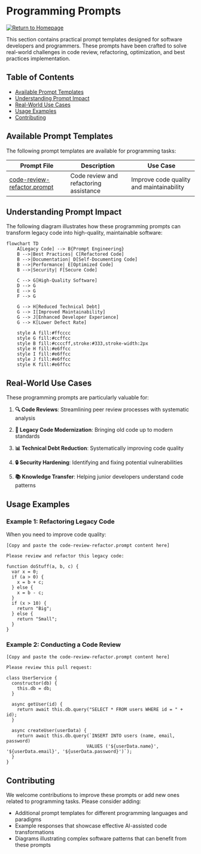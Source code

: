 # Programming Prompts

[![Return to Homepage](https://img.shields.io/badge/Return%20to%20Homepage-blue?style=for-the-badge)](../../README.md)

This section contains practical prompt templates designed for software developers and programmers. These prompts have been crafted to solve real-world challenges in code review, refactoring, optimization, and best practices implementation.

## Table of Contents

- [Available Prompt Templates](#available-prompt-templates)
- [Understanding Prompt Impact](#understanding-prompt-impact)
- [Real-World Use Cases](#real-world-use-cases)
- [Usage Examples](#usage-examples)
- [Contributing](#contributing)

## Available Prompt Templates

The following prompt templates are available for programming tasks:

| Prompt File | Description | Use Case |
|-------------|-------------|----------|
| [code-review-refactor.prompt](./code-review-refactor.prompt) | Code review and refactoring assistance | Improve code quality and maintainability |

## Understanding Prompt Impact

The following diagram illustrates how these programming prompts can transform legacy code into high-quality, maintainable software:

```mermaid
flowchart TD
    A[Legacy Code] --> B{Prompt Engineering}
    B -->|Best Practices| C[Refactored Code]
    B -->|Documentation| D[Self-Documenting Code]
    B -->|Performance| E[Optimized Code]
    B -->|Security| F[Secure Code]
    
    C --> G[High-Quality Software]
    D --> G
    E --> G
    F --> G
    
    G --> H[Reduced Technical Debt]
    G --> I[Improved Maintainability]
    G --> J[Enhanced Developer Experience]
    G --> K[Lower Defect Rate]
    
    style A fill:#ffcccc
    style G fill:#ccffcc
    style B fill:#ccccff,stroke:#333,stroke-width:2px
    style H fill:#e6ffcc
    style I fill:#e6ffcc
    style J fill:#e6ffcc
    style K fill:#e6ffcc
```

## Real-World Use Cases

These programming prompts are particularly valuable for:

1. **🔍 Code Reviews**: Streamlining peer review processes with systematic analysis

2. **🧹 Legacy Code Modernization**: Bringing old code up to modern standards

3. **📊 Technical Debt Reduction**: Systematically improving code quality

4. **🔒 Security Hardening**: Identifying and fixing potential vulnerabilities

5. **📚 Knowledge Transfer**: Helping junior developers understand code patterns

## Usage Examples

### Example 1: Refactoring Legacy Code

When you need to improve code quality:

```
[Copy and paste the code-review-refactor.prompt content here]

Please review and refactor this legacy code:

function doStuff(a, b, c) {
  var x = 0;
  if (a > 0) {
    x = b + c;
  } else {
    x = b - c;
  }
  if (x > 10) {
    return "Big";
  } else {
    return "Small";
  }
}
```

### Example 2: Conducting a Code Review

```
[Copy and paste the code-review-refactor.prompt content here]

Please review this pull request:

class UserService {
  constructor(db) {
    this.db = db;
  }
  
  async getUser(id) {
    return await this.db.query("SELECT * FROM users WHERE id = " + id);
  }
  
  async createUser(userData) {
    return await this.db.query(`INSERT INTO users (name, email, password) 
                              VALUES ('${userData.name}', '${userData.email}', '${userData.password}')`);
  }
}
```

## Contributing

We welcome contributions to improve these prompts or add new ones related to programming tasks. Please consider adding:

- Additional prompt templates for different programming languages and paradigms
- Example responses that showcase effective AI-assisted code transformations
- Diagrams illustrating complex software patterns that can benefit from these prompts